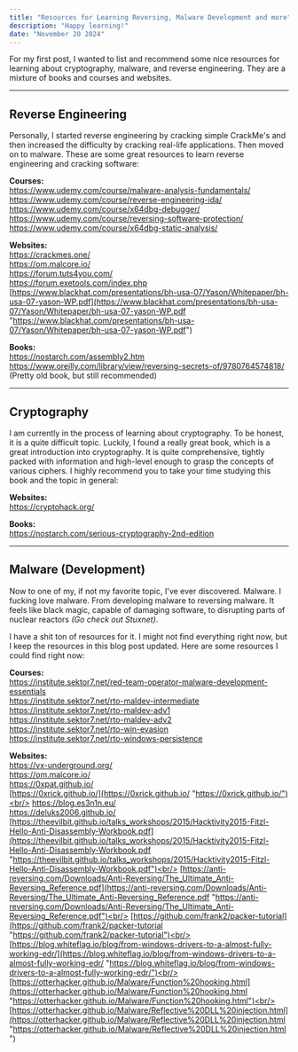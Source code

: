 ```yaml
---
title: "Resources for Learning Reversing, Malware Development and more"
description: "Happy learning!"
date: "November 20 2024"
---
```


For my first post, I wanted to list and recommend some nice resources for learning about cryptography, malware, and reverse engineering.  They are a mixture of books and courses and websites.

---
## Reverse Engineering
Personally, I started reverse engineering by cracking simple CrackMe's and then increased the difficulty by cracking real-life applications. Then moved on to malware. These are some great resources to learn reverse engineering and cracking software:

**Courses:**<br/>
https://www.udemy.com/course/malware-analysis-fundamentals/<br/>
https://www.udemy.com/course/reverse-engineering-ida/<br/>
https://www.udemy.com/course/x64dbg-debugger/<br/>
https://www.udemy.com/course/reversing-software-protection/<br/>
https://www.udemy.com/course/x64dbg-static-analysis/

**Websites:**<br/>
https://crackmes.one/<br/>
https://om.malcore.io/<br/>
https://forum.tuts4you.com/<br/>
https://forum.exetools.com/index.php<br/>
[https://www.blackhat.com/presentations/bh-usa-07/Yason/Whitepaper/bh-usa-07-yason-WP.pdf](https://www.blackhat.com/presentations/bh-usa-07/Yason/Whitepaper/bh-usa-07-yason-WP.pdf "https://www.blackhat.com/presentations/bh-usa-07/Yason/Whitepaper/bh-usa-07-yason-WP.pdf")


**Books:**<br/>
https://nostarch.com/assembly2.htm<br/>
https://www.oreilly.com/library/view/reversing-secrets-of/9780764574818/ (Pretty old book, but still recommended)

---
## Cryptography
I am currently in the process of learning about cryptography. To be honest, it is a quite difficult topic. Luckily, I found a really great book, which is a great introduction into cryptography. It is quite comprehensive, tightly packed with information and high-level enough to grasp the concepts of various ciphers. I highly recommend you to take your time studying this book and the topic in general:

**Websites:**<br/>
https://cryptohack.org/

**Books:**<br/>
https://nostarch.com/serious-cryptography-2nd-edition

---
## Malware (Development)
Now to one of my, if not my favorite topic, I've ever discovered. Malware. I fucking love malware. From developing malware to reversing malware. It feels like black magic, capable of damaging software, to disrupting parts of nuclear reactors *(Go check out Stuxnet)*.

I have a shit ton of resources for it. I might not find everything right now, but I keep the resources in this blog post updated. Here are some resources I could find right now:

**Courses:**<br/>
https://institute.sektor7.net/red-team-operator-malware-development-essentials<br/>
https://institute.sektor7.net/rto-maldev-intermediate<br/>
https://institute.sektor7.net/rto-maldev-adv1<br/>
https://institute.sektor7.net/rto-maldev-adv2<br/>
https://institute.sektor7.net/rto-win-evasion<br/>
https://institute.sektor7.net/rto-windows-persistence

**Websites:**<br/>
https://vx-underground.org/<br/>
https://om.malcore.io/<br/>
https://0xpat.github.io/<br/>
[https://0xrick.github.io/](https://0xrick.github.io/ "https://0xrick.github.io/")<br/>
https://blog.es3n1n.eu/<br/>
https://deluks2006.github.io/<br/>
[https://theevilbit.github.io/talks_workshops/2015/Hacktivity2015-Fitzl-Hello-Anti-Disassembly-Workbook.pdf](https://theevilbit.github.io/talks_workshops/2015/Hacktivity2015-Fitzl-Hello-Anti-Disassembly-Workbook.pdf "https://theevilbit.github.io/talks_workshops/2015/Hacktivity2015-Fitzl-Hello-Anti-Disassembly-Workbook.pdf")<br/>
[https://anti-reversing.com/Downloads/Anti-Reversing/The_Ultimate_Anti-Reversing_Reference.pdf](https://anti-reversing.com/Downloads/Anti-Reversing/The_Ultimate_Anti-Reversing_Reference.pdf "https://anti-reversing.com/Downloads/Anti-Reversing/The_Ultimate_Anti-Reversing_Reference.pdf")<br/>
[https://github.com/frank2/packer-tutorial](https://github.com/frank2/packer-tutorial "https://github.com/frank2/packer-tutorial")<br/>
[https://blog.whiteflag.io/blog/from-windows-drivers-to-a-almost-fully-working-edr/](https://blog.whiteflag.io/blog/from-windows-drivers-to-a-almost-fully-working-edr/ "https://blog.whiteflag.io/blog/from-windows-drivers-to-a-almost-fully-working-edr/")<br/>
[https://otterhacker.github.io/Malware/Function%20hooking.html](https://otterhacker.github.io/Malware/Function%20hooking.html "https://otterhacker.github.io/Malware/Function%20hooking.html")<br/>
[https://otterhacker.github.io/Malware/Reflective%20DLL%20injection.html](https://otterhacker.github.io/Malware/Reflective%20DLL%20injection.html "https://otterhacker.github.io/Malware/Reflective%20DLL%20injection.html")